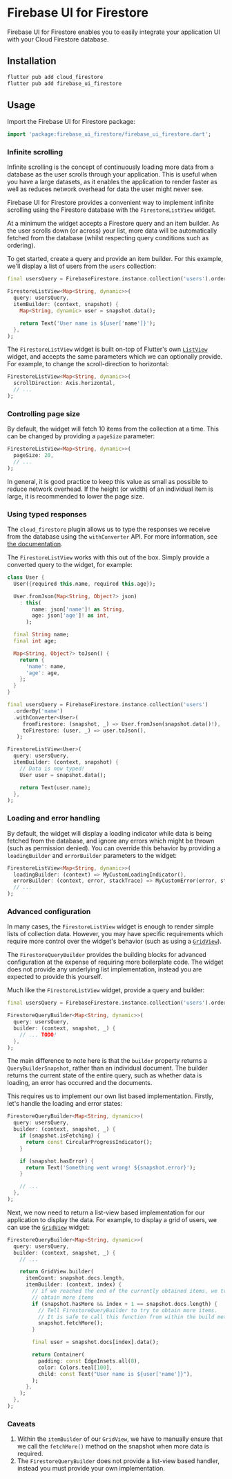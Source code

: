 # Firebase UI for Firestore

Firebase UI for Firestore enables you to easily integrate your application UI with your Cloud
Firestore database.

## Installation

```sh
flutter pub add cloud_firestore
flutter pub add firebase_ui_firestore
```

## Usage

Import the Firebase UI for Firestore package:

```dart
import 'package:firebase_ui_firestore/firebase_ui_firestore.dart';
```

### Infinite scrolling

Infinite scrolling is the concept of continuously loading more data from a database
as the user scrolls through your application. This is useful when you have a large
datasets, as it enables the application to render faster as well as reduces network
overhead for data the user might never see.

Firebase UI for Firestore provides a convenient way to implement infinite scrolling
using the Firestore database with the `FirestoreListView` widget.

At a minimum the widget accepts a Firestore query and an item builder. As the user scrolls
down (or across) your list, more data will be automatically fetched from the database (whilst
respecting query conditions such as ordering).

To get started, create a query and provide an item builder. For this example, we'll display
a list of users from the `users` collection:

```dart
final usersQuery = FirebaseFirestore.instance.collection('users').orderBy('name');

FirestoreListView<Map<String, dynamic>>(
  query: usersQuery,
  itemBuilder: (context, snapshot) {
    Map<String, dynamic> user = snapshot.data();

    return Text('User name is ${user['name']}');
  },
);
```

The `FirestoreListView` widget is built on-top of Flutter's own [`ListView`](https://api.flutter.dev/flutter/widgets/ListView-class.html)
widget, and accepts the same parameters which we can optionally provide. For example, to change the scroll-direction to horizontal:

```dart
FirestoreListView<Map<String, dynamic>>(
  scrollDirection: Axis.horizontal,
  // ...
);
```

### Controlling page size

By default, the widget will fetch 10 items from the collection at a time. This can be changed by providing a `pageSize` parameter:

```dart
FirestoreListView<Map<String, dynamic>>(
  pageSize: 20,
  // ...
);
```

In general, it is good practice to keep this value as small as possible to reduce network overhead. If the height (or width)
of an individual item is large, it is recommended to lower the page size.

### Using typed responses

The `cloud_firestore` plugin allows us to type the responses we receive from the database using the `withConverter` API. For more information,
see [the documentation](https://firebase.google.com/docs/firestore/query-data/get-data#custom_objects).

The `FirestoreListView` works with this out of the box. Simply provide a converted query to the widget, for example:

```dart
class User {
  User({required this.name, required this.age});

  User.fromJson(Map<String, Object?> json)
    : this(
        name: json['name']! as String,
        age: json['age']! as int,
      );

  final String name;
  final int age;

  Map<String, Object?> toJson() {
    return {
      'name': name,
      'age': age,
    };
  }
}

final usersQuery = FirebaseFirestore.instance.collection('users')
  .orderBy('name')
  .withConverter<User>(
     fromFirestore: (snapshot, _) => User.fromJson(snapshot.data()!),
     toFirestore: (user, _) => user.toJson(),
   );

FirestoreListView<User>(
  query: usersQuery,
  itemBuilder: (context, snapshot) {
    // Data is now typed!
    User user = snapshot.data();

    return Text(user.name);
  },
);
```

### Loading and error handling

By default, the widget will display a loading indicator while data is being fetched from the database, and ignore any errors which might be thrown
(such as permission denied). You can override this behavior by providing a `loadingBuilder` and `errorBuilder` parameters to the widget:

```dart
FirestoreListView<Map<String, dynamic>>(
  loadingBuilder: (context) => MyCustomLoadingIndicator(),
  errorBuilder: (context, error, stackTrace) => MyCustomError(error, stackTrace),
  // ...
);
```

### Advanced configuration

In many cases, the `FirestoreListView` widget is enough to render simple lists of collection data.
However, you may have specific requirements which require more control over the widget's behavior
(such as using a [`GridView`](https://api.flutter.dev/flutter/widgets/GridView-class.html)).

The `FirestoreQueryBuilder` provides the building blocks for advanced configuration at the expense of
requiring more boilerplate code. The widget does not provide any underlying list implementation, instead
you are expected to provide this yourself.

Much like the `FirestoreListView` widget, provide a query and builder:

```dart
final usersQuery = FirebaseFirestore.instance.collection('users').orderBy('name');

FirestoreQueryBuilder<Map<String, dynamic>>(
  query: usersQuery,
  builder: (context, snapshot, _) {
    // ... TODO!
  },
);
```

The main difference to note here is that the `builder` property returns a `QueryBuilderSnapshot`, rather
than an individual document. The builder returns the current state of the entire query, such as whether
data is loading, an error has occurred and the documents.

This requires us to implement our own list based implementation. Firstly, let's handle the loading and error
states:

```dart
FirestoreQueryBuilder<Map<String, dynamic>>(
  query: usersQuery,
  builder: (context, snapshot, _) {
    if (snapshot.isFetching) {
      return const CircularProgressIndicator();
    }

    if (snapshot.hasError) {
      return Text('Something went wrong! ${snapshot.error}');
    }

    // ...
  },
);
```

Next, we now need to return a list-view based implementation for our application to display the data. For example,
to display a grid of users, we can use the [`GridView`](https://api.flutter.dev/flutter/widgets/GridView-class.html) widget:

```dart
FirestoreQueryBuilder<Map<String, dynamic>>(
  query: usersQuery,
  builder: (context, snapshot, _) {
    // ...

    return GridView.builder(
      itemCount: snapshot.docs.length,
      itemBuilder: (context, index) {
        // if we reached the end of the currently obtained items, we try to
        // obtain more items
        if (snapshot.hasMore && index + 1 == snapshot.docs.length) {
          // Tell FirestoreQueryBuilder to try to obtain more items.
          // It is safe to call this function from within the build method.
          snapshot.fetchMore();
        }

        final user = snapshot.docs[index].data();

        return Container(
          padding: const EdgeInsets.all(8),
          color: Colors.teal[100],
          child: const Text("User name is ${user['name']}"),
        );
      },
    );
  },
);
```

### Caveats

1. Within the `itemBuilder` of our `GridView`, we have to manually ensure that we call the `fetchMore()` method on the snapshot when more data is required.
1. The `FirestoreQueryBuilder` does not provide a list-view based handler, instead you must provide your own implementation.
